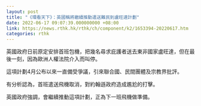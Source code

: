 ```yaml
---
layout: post
title: "《環看天下》：英國稱將繼續推動遣送難民到盧旺達計劃"
date: 2022-06-17 09:07:39.000000000 +08:00
link: https://news.rthk.hk/rthk/ch/component/k2/1653394-20220617.htm
categories: rthk
---
```


英國政府日前原定安排首班包機，把幾名尋求庇護者送去東非國家盧旺達，但在最後一刻，因為歐洲人權法院介入而叫停。

這項計劃4月公布以來一直備受爭議，引來聯合國、民間團體及宗教界批評。

有分析認為，首班遣送飛機取消，對約翰遜政府造成尷尬的打擊。

英國政府強調，會繼續推動這項計劃，正為下一班飛機做準備。
